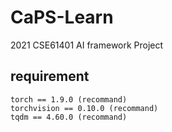 # CaPS-Learn
2021 CSE61401 AI framework Project

## requirement
~~~
torch == 1.9.0 (recommand)
torchvision == 0.10.0 (recommand)
tqdm == 4.60.0 (recommand)
~~~
